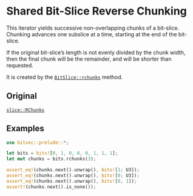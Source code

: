 # Shared Bit-Slice Reverse Chunking

This iterator yields successive non-overlapping chunks of a bit-slice. Chunking
advances one subslice at a time, starting at the end of the bit-slice.

If the original bit-slice’s length is not evenly divided by the chunk width,
then the final chunk will be the remainder, and will be shorter than requested.

It is created by the [`BitSlice::rchunks`] method.

## Original

[`slice::RChunks`](core::slice::RChunks)

## Examples

```rust
use bitvec::prelude::*;

let bits = bits![0, 1, 0, 0, 0, 1, 1, 1];
let mut chunks = bits.rchunks(3);

assert_eq!(chunks.next().unwrap(), bits![1; U3]);
assert_eq!(chunks.next().unwrap(), bits![0; U3]);
assert_eq!(chunks.next().unwrap(), bits![0, 1]);
assert!(chunks.next().is_none());
```

[`BitSlice::rchunks`]: crate::slice::BitSlice::rchunks
